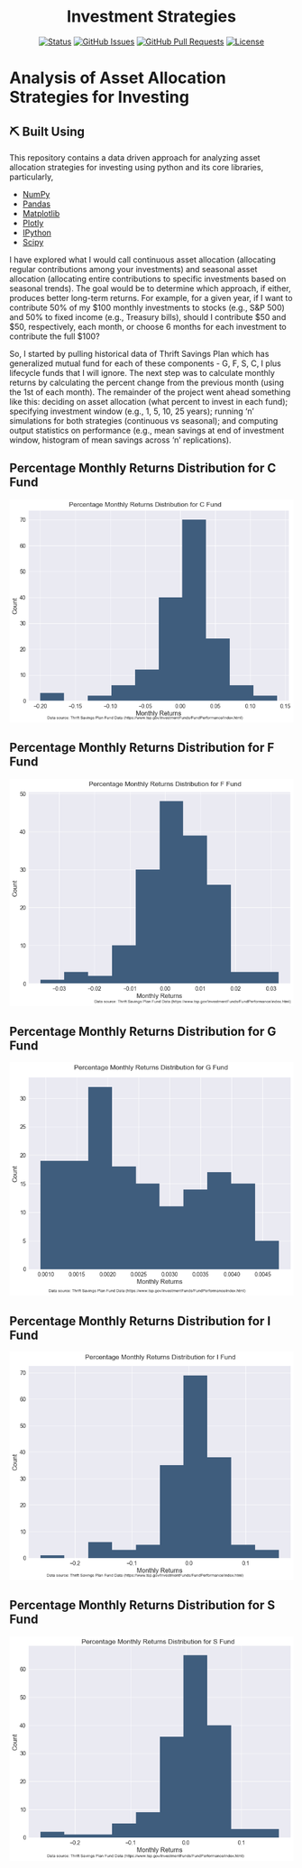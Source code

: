 <h1 align="center">Investment Strategies</h1>

<div align="center">

[![Status](https://img.shields.io/badge/status-active-success.svg)]()
[![GitHub Issues](https://img.shields.io/github/issues/swarnajyoti/business-analytics)](https://github.com/swarnajyoti/business-analytics/Investment-Strategies/issues)
[![GitHub Pull Requests](https://img.shields.io/github/issues-pr/swarnajyoti/business-analytics)](https://github.com/swarnajyoti/business-analytics/Investment-Strategies/pulls)
[![License](https://img.shields.io/github/license/swarnajyoti/business-analytics)](/LICENSEMIT)

</div>

# Analysis of Asset Allocation Strategies for Investing

## ⛏️ Built Using <a name = "built_using"></a>

This repository contains a data driven approach for analyzing asset allocation strategies for investing using python and its core libraries, particularly,
- [NumPy](https://pypi.org/project/numpy/)
- [Pandas](https://pypi.org/project/pandas/)
- [Matplotlib](https://pypi.org/project/matplotlib/)
- [Plotly](https://pypi.org/project/plotly/)
- [IPython](https://pypi.org/project/ipython/)
- [Scipy](https://pypi.org/project/scipy/)

I have explored what I would call continuous asset allocation (allocating regular contributions among your investments) and seasonal asset allocation (allocating entire contributions to specific investments based on seasonal trends). The goal would be to determine which approach, if either, produces better long-term returns. For example, for a given year, if I want to contribute 50% of my $100 monthly investments to stocks (e.g., S&P 500) and 50% to fixed income (e.g., Treasury bills), should I contribute $50 and $50, respectively, each month, or choose 6 months for each investment to contribute the full $100?

So, I started by pulling historical data of Thrift Savings Plan which has generalized mutual fund for each of these components - G, F, S, C, I plus lifecycle funds that I will ignore. The next step was to calculate monthly returns by calculating the percent change from the previous month (using the 1st of each month). The remainder of the project went ahead something like this: deciding on asset allocation (what percent to invest in each fund); specifying investment window (e.g., 1, 5, 10, 25 years); running ‘n’ simulations for both strategies (continuous vs seasonal); and computing output statistics on performance (e.g., mean savings at end of investment window, histogram of mean savings across ‘n’ replications).

## Percentage Monthly Returns Distribution for C Fund
![aa](https://github.com/swarnajyoti/business-analytics/blob/main/Investment-Strategies/Image/Percentage%20Monthly%20Returns%20Distribution%20for%20C%20Fund.png)

## Percentage Monthly Returns Distribution for F Fund
![bb](https://github.com/swarnajyoti/business-analytics/blob/main/Investment-Strategies/Image/Percentage%20Monthly%20Returns%20Distribution%20for%20F%20Fund.png)

## Percentage Monthly Returns Distribution for G Fund
![cc](https://github.com/swarnajyoti/business-analytics/blob/main/Investment-Strategies/Image/Percentage%20Monthly%20Returns%20Distribution%20for%20G%20Fund.png)

## Percentage Monthly Returns Distribution for I Fund
![dd](https://github.com/swarnajyoti/business-analytics/blob/main/Investment-Strategies/Image/Percentage%20Monthly%20Returns%20Distribution%20for%20I%20Fund.png)

## Percentage Monthly Returns Distribution for S Fund
![ee](https://github.com/swarnajyoti/business-analytics/blob/main/Investment-Strategies/Image/Percentage%20Monthly%20Returns%20Distribution%20for%20S%20Fund.png)
